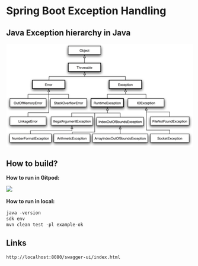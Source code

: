 # Spring Boot Exception Handling

## Java Exception hierarchy in Java

![](exception_hierarachy_diagram.png)

## How to build?

**How to run in Gitpod:**

[![](https://gitpod.io/button/open-in-gitpod.svg)](https://gitpod.io/#https://github.com/jabrena/spring-boot-exception-handling)

**How to run in local:**

```
java -version
sdk env
mvn clean test -pl example-ok
```

## Links

```
http://localhost:8080/swagger-ui/index.html
```
